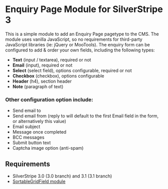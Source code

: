 Enquiry Page Module for SilverStripe 3
======================================
This is a simple module to add an Enquiry Page pagetype to the CMS.
The module uses vanilla JavaScript, so no requirements for third-party JavaScript libraries
(ie: jQuery or MooTools). The enquiry form can be configured to add &
order your own fields, including the following types:

* **Text** (input / textarea), required or not
* **Email** (input), required or not
* **Select** (select field), options configurable, required or not
* **Checkbox** (checkbox), options configurable
* **Header** (h4), section header
* **Note** (paragraph of text)

### Other configuration option include:
* Send email to
* Send email from (reply to will default to the first Email field in the form, or alternatively this value)
* Email subject
* Message once completed
* BCC messages
* Submit button text
* Captcha image option (anti-spam)

## Requirements
* SilverStripe 3.0 (3.0 branch) and 3.1 (3.1 branch)
* [SortableGridField module](https://github.com/UndefinedOffset/SortableGridField)